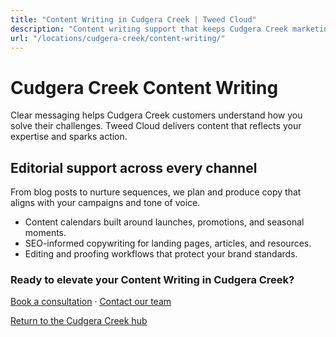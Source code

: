 ```yaml
---
title: "Content Writing in Cudgera Creek | Tweed Cloud"
description: "Content writing support that keeps Cudgera Creek marketing channels fresh."
url: "/locations/cudgera-creek/content-writing/"
---
```


# Cudgera Creek Content Writing

Clear messaging helps Cudgera Creek customers understand how you solve their challenges. Tweed Cloud delivers content that reflects your expertise and sparks action.

## Editorial support across every channel

From blog posts to nurture sequences, we plan and produce copy that aligns with your campaigns and tone of voice.

- Content calendars built around launches, promotions, and seasonal moments.
- SEO-informed copywriting for landing pages, articles, and resources.
- Editing and proofing workflows that protect your brand standards.

### Ready to elevate your Content Writing in Cudgera Creek?

[Book a consultation](/consultation/) · [Contact our team](/contact/)

[Return to the Cudgera Creek hub](/locations/cudgera-creek/)
